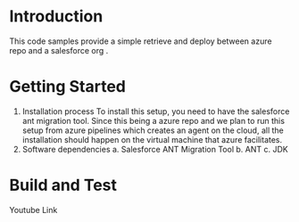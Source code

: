 # Introduction 
This code samples provide a simple retrieve and deploy between azure repo and a salesforce org . 

# Getting Started
1.	Installation process
    To install this setup, you need to have the salesforce ant migration tool. Since this being a azure repo and we plan to run this setup from azure pipelines which creates an agent on the cloud, all the installation should happen on the virtual machine that azure facilitates.
2.	Software dependencies
    a. Salesforce ANT Migration Tool
    b. ANT
    c. JDK

# Build and Test
Youtube Link